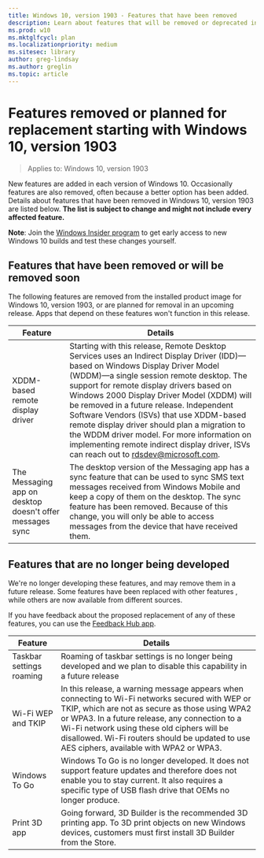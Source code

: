 ```yaml
---
title: Windows 10, version 1903 - Features that have been removed
description: Learn about features that will be removed or deprecated in Windows 10, version 1903, or a future release
ms.prod: w10
ms.mktglfcycl: plan
ms.localizationpriority: medium
ms.sitesec: library
author: greg-lindsay
ms.author: greglin
ms.topic: article
---
```

# Features removed or planned for replacement starting with Windows 10, version 1903

> Applies to: Windows 10, version 1903

New features are added in each version of Windows 10. Occasionally features are also removed, often because a better option has been added. Details about features that have been removed in Windows 10, version 1903 are listed below. **The list is subject to change and might not include every affected feature.** 

**Note**: Join the [Windows Insider program](https://insider.windows.com) to get early access to new Windows 10 builds and test these changes yourself.

## Features that have been removed or will be removed soon

The following features are removed from the installed product image for Windows 10, version 1903, or are planned for removal in an upcoming release. Apps that depend on these features won't function in this release.   


|                      Feature                      |                                                                                                                                                                                                                                                                                    Details                                                                                                                                                                                                                                                                                    |
|---------------------------------------------------|-------------------------------------------------------------------------------------------------------------------------------------------------------------------------------------------------------------------------------------------------------------------------------------------------------------------------------------------------------------------------------------------------------------------------------------------------------------------------------------------------------------------------------------------------------------------------------|
|         XDDM-based remote display driver          | Starting with this release, Remote Desktop Services uses an Indirect Display Driver (IDD)—based on Windows Display Driver Model (WDDM)—a single session remote desktop. The support for remote display drivers based on Windows 2000 Display Driver Model (XDDM) will be removed in a future release. Independent Software Vendors (ISVs) that use XDDM-based remote display driver should plan a migration to the WDDM driver model. For more information on implementing remote indirect display driver, ISVs can reach out to [rdsdev@microsoft.com](mailto:rdsdev@microsoft.com). |
| The Messaging app on desktop doesn't offer messages sync |                                                                                                                          The desktop version of the Messaging app has a sync feature that can be used to sync SMS text messages received from Windows Mobile and keep a copy of them on the desktop. The sync feature has been removed. Because of this change, you will only be able to access messages from the device that have received them.                                                                                                                          |

## Features that are no longer being developed

We're no longer developing these features, and may remove them in a future release. Some features have been replaced with other features , while others are now available from different sources. 

If you have feedback about the proposed replacement of any of these features, you can use the [Feedback Hub app](https://support.microsoft.com/help/4021566/windows-10-send-feedback-to-microsoft-with-feedback-hub-app). 

|Feature    |Details|
|-----------|---------------------|
| Taskbar settings roaming| Roaming of taskbar settings is no longer being developed and we plan to disable this capability in a future release|
|Wi-Fi WEP and TKIP|In this release, a warning message appears when connecting to Wi-Fi networks secured with WEP or TKIP, which are not as secure as those using WPA2 or WPA3. In a future release, any connection to a Wi-Fi network using these old ciphers will be disallowed. Wi-Fi routers should be updated to use AES ciphers, available with WPA2 or WPA3. |
|Windows To Go|Windows To Go is no longer developed. It does not support feature updates and therefore does not enable you to stay current. It also requires a specific type of USB flash drive that OEMs no longer produce.|
|Print 3D app|Going forward, 3D Builder is the recommended 3D printing app. To 3D print objects on new Windows devices, customers must first install 3D Builder from the Store.|


